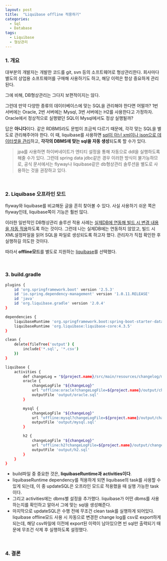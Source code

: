 ```yaml
---
layout: post
title:  "Liquibase offline 적용하기"
categories:
  - Sql
  - Database
tags:
  - Liquibase
  - 형상관리
---
```


### 1. 개요
대부분의 개발자는 개발한 코드를 git, svn 등의 소프트웨어로 형상관리한다. 
회사마다 별도의 상업용 소프트웨어를 구매해 사용하기도 하고, 해당 이력은 항상 중요하게 관리된다.

그에 비해, DB형상관리는 그다지 보편적이지는 않다.

그런데 만약 다양한 종류의 데이터베이스에 맞는 SQL을 관리해야 한다면 어떨까?
1번 서버에는 Oracle, 2번 서버에는 Mysql, 3번 서버에는 H2를 사용한다고 가정하자.
Oracle에서 정상적으로 실행됐던 SQL이 Mysql에서도 정상 실행될까?

답은 **아니다**이다. 같은 RDBMS라도 문법이 조금씩 다르기 때문에, 각각 맞는 SQL을 별도로 관리해주어야 한다.
이 때, liquibase를 사용하면 <ins>sql이 아닌 xml이나 json으로 데이터셋을 관리</ins>하고,
**각각의 DBMS에 맞는 sql을 자동 생성**되도록 할 수가 있다.
> jpa를 사용하면 하이버네이트가 엔티티 설정을 통해 자동으로 ddl을 실행하도록 해줄 수가 있다.
> 그런데 spring data jdbc같은 경우 이러한 방식이 불가능하므로, 공식 문서에서는 flyway나 liquibase같은 db형상관리 솔루션을 별도로 사용하는 것을 
> 권장하고 있다.

<br/>

### 2. Liquibase 오프라인 모드
flyway와 liquibase를 비교해둔 글을 흔히 찾아볼 수 있다. 사실 사용하기 쉬운 쪽은 flyway인데, liquibase쪽이 기능은 훨씬 많다.

이러한 일반적인 DB형상관리 솔루션 적용 사례는 <ins>실제DB에 연동해 빌드 시 변경 내용을 자동 적용</ins>하도록 하는 것이다.
그런데 나는 실제DB에는 연동하지 않았고, 빌드 시 XML설정파일을 읽어 SQL을 파일로 생성되도록 하고자 했다.
관리자가 직접 확인한 후 실행하길 의도한 것이다.

따라서 **offline모드**를 별도로 지원하는 <ins>liquibase</ins>를 선택했다.  

<br/>

### 3. build.gradle

```bash
plugins {
    id 'org.springframework.boot' version '2.5.3'
    id 'io.spring.dependency-management' version '1.0.11.RELEASE'
    id 'java'
    id 'org.liquibase.gradle' version '2.0.4'
}

dependencies {
    liquibaseRuntime 'org.springframework.boot:spring-boot-starter-data-jpa'
    liquibaseRuntime 'org.liquibase:liquibase-core:4.3.5'
}

clean {
    delete(fileTree('output') {
        include('*.sql', '*.csv')
    })
}

liquibase {
    activities {
        def changeLog = "${project.name}/src/main/resources/changelog/master.xml"
        oracle {
            changeLogFile "${changeLog}"
            url "offline:oracle?changeLogFile=${project.name}/output/changelog1.csv"
            outputFile 'output/oracle.sql'
        }

        mysql {
            changeLogFile "${changeLog}"
            url "offline:mysql?changeLogFile=${project.name}/output/changelog2.csv"
            outputFile 'output/mysql.sql'
        }

        h2 {
            changeLogFile "${changeLog}"
            url "offline:h2?changeLogFile=${project.name}/output/changelog3.csv"
            outputFile 'output/h2.sql'
        }
    }
}
```
- build파일 중 중요한 것은, **liquibaseRuntime과** **activities이다**. 
- liquibaseRuntime dependency를 적용하게 되면 liquibase의 task를 사용할 수 있게 되는데,
이 중 updateSQL은 오프라인 모드로 적용했을 때 실행 가능한 task이다.
- 그리고 activities에는 dbms별 설정을 추가했다. liquibase가 어떤 dbms를 사용하는지를 확인하고 알아서 그에 맞는 sql을 생성해준다.
- 마지막으로 updateSQL은 수행 전에 무조건 clean task를 실행하게 되어있다.
liquibase offline모드 사용 시 자동으로 변경한 change log를 csv로 export하게되는데, 
해당 csv파일에 이전에 export된 이력이 남아있으면 빈 sql만 출력되기 때문에 무조건 삭제 후 실행하도록 설정했다.

<br/>

### 4. 결론
